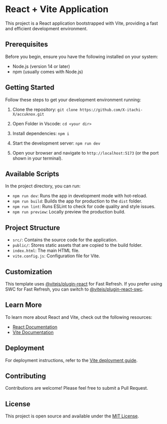 # React + Vite Application

This project is a React application bootstrapped with Vite, providing a fast and efficient development environment.

## Prerequisites

Before you begin, ensure you have the following installed on your system:
- Node.js (version 14 or later)
- npm (usually comes with Node.js)

## Getting Started

Follow these steps to get your development environment running:

1. Clone the repository:  `git clone https://github.com/X-itachi-X/accuknox.git`

2. Open Folder in Vscode: `cd <your dir>`

3. Install dependencies: `npm i`

4. Start the development server: `npm run dev`

5. Open your browser and navigate to `http://localhost:5173` (or the port shown in your terminal).

## Available Scripts

In the project directory, you can run:

- `npm run dev`: Runs the app in development mode with hot-reload.
- `npm run build`: Builds the app for production to the `dist` folder.
- `npm run lint`: Runs ESLint to check for code quality and style issues.
- `npm run preview`: Locally preview the production build.

## Project Structure

- `src/`: Contains the source code for the application.
- `public/`: Stores static assets that are copied to the build folder.
- `index.html`: The main HTML file.
- `vite.config.js`: Configuration file for Vite.

## Customization

This template uses [@vitejs/plugin-react](https://github.com/vitejs/vite-plugin-react/blob/main/packages/plugin-react/README.md) for Fast Refresh. If you prefer using SWC for Fast Refresh, you can switch to [@vitejs/plugin-react-swc](https://github.com/vitejs/vite-plugin-react-swc).

## Learn More

To learn more about React and Vite, check out the following resources:
- [React Documentation](https://reactjs.org/docs/getting-started.html)
- [Vite Documentation](https://vitejs.dev/guide/)

## Deployment

For deployment instructions, refer to the [Vite deployment guide](https://vitejs.dev/guide/static-deploy.html).

## Contributing

Contributions are welcome! Please feel free to submit a Pull Request.

## License

This project is open source and available under the [MIT License](LICENSE).
